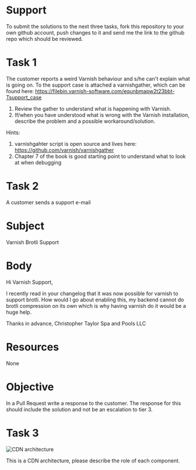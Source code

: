 # Support
To submit the solutions to the next three tasks, fork this repository to your own github account, push changes to it and send me the link to the github repo which should be reviewed.


Task 1
======

The customer reports a weird Varnish behaviour and s/he can't explain what is going on. To the support case is attached a varnishgather, which can be found here: https://filebin.varnish-software.com/equnbmapw2t23bbt-Tsupport_case

1. Review the gather to understand what is happening with Varnish.
2. If/when you have understood what is wrong with the Varnish installation, describe the problem and a possible workaround/solution.

Hints:
1. varnishgahter script is open source and lives here: https://github.com/varnish/varnishgather
2. Chapter 7 of the book is good starting point to understand what to look at when debugging


Task 2
======

A customer sends a support e-mail

# Subject

Varnish Brotli Support

# Body

Hi Varnish Support,

I recently read in your changelog that it was now possible for varnish to support brotli. How would I go about enabling this, my backend cannot do brotli compression on its own which is why having varnish do it would be a huge help.

Thanks in advance,
Christopher Taylor
Spa and Pools LLC 


# Resources

None

# Objective

In a Pull Request write a response to the customer. The response for this should include the solution and not be an escalation to tier 3.


Task 3
======

![CDN architecture](https://user-images.githubusercontent.com/6757531/121661483-86cd9780-caa4-11eb-8081-d6ebc6da2800.png)

This is a CDN architecture, please describe the role of each component.

